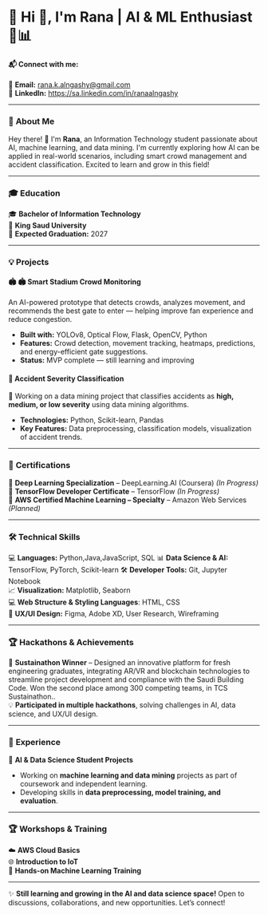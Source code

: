 # 🌟 **Hi 👋, I'm Rana | AI & ML Enthusiast 🤖📊**

#### **📬 Connect with me:**  
📧 **Email:** rana.k.alngashy@gmail.com  
📧 **LinkedIn:** https://sa.linkedin.com/in/ranaalngashy

---

### 🧐 **About Me**  
Hey there! 👋 I'm **Rana**, an Information Technology student passionate about AI, machine learning, and data mining. I'm currently exploring how AI can be applied in real-world scenarios, including smart crowd management and accident classification. Excited to learn and grow in this field! 

---

### 🎓 **Education**  
🎓 **Bachelor of Information Technology**  
🏫 **King Saud University**  
📅 **Expected Graduation:** 2027

---

### 💡 **Projects**  

#### 🏟️ **🏟️ Smart Stadium Crowd Monitoring**  
An AI-powered prototype that detects crowds, analyzes movement, and recommends the best gate to enter — helping improve fan experience and reduce congestion.

- **Built with:** YOLOv8, Optical Flow, Flask, OpenCV, Python
- **Features:** Crowd detection, movement tracking, heatmaps, predictions, and energy-efficient gate suggestions.
- **Status:** MVP complete — still learning and improving
#### 🚗 **Accident Severity Classification**  
🚦 Working on a data mining project that classifies accidents as **high, medium, or low severity** using data mining algorithms.  
- **Technologies:** Python, Scikit-learn, Pandas  
- **Key Features:** Data preprocessing, classification models, visualization of accident trends.  

---

### 📜 **Certifications**  
📌 **Deep Learning Specialization** – DeepLearning.AI (Coursera) *(In Progress)*  
📌 **TensorFlow Developer Certificate** – TensorFlow *(In Progress)*  
📌 **AWS Certified Machine Learning – Specialty** – Amazon Web Services *(Planned)*  

---

### 🛠️ **Technical Skills** 

💻 **Languages:** Python,Java,JavaScript, SQL 
📊 **Data Science & AI:** TensorFlow, PyTorch, Scikit-learn 
🛠️ **Developer Tools:** Git, Jupyter Notebook  
📈 **Visualization:** Matplotlib, Seaborn  
💻 **Web Structure & Styling Languages**: HTML, CSS    
🎨 **UX/UI Design:** Figma, Adobe XD, User Research, Wireframing  


---

### 🏆 **Hackathons & Achievements**  
🥈 **Sustainathon Winner** – Designed an innovative platform for fresh engineering graduates, integrating AR/VR and blockchain technologies to streamline project development and compliance with the Saudi Building Code. Won the        second place among 300 competing teams, in TCS Sustainathon..  
💡 **Participated in multiple hackathons**, solving challenges in AI, data science, and UX/UI design.  

---

### 🎯 **Experience**  
📌 **AI & Data Science Student Projects**  
- Working on **machine learning and data mining** projects as part of coursework and independent learning.  
- Developing skills in **data preprocessing, model training, and evaluation**.  

---

### 🏆 **Workshops & Training**  
☁️ **AWS Cloud Basics**  
🌐 **Introduction to IoT**  
🚀 **Hands-on Machine Learning Training**  

---

✨ **Still learning and growing in the AI and data science space!** Open to discussions, collaborations, and new opportunities. 
    Let’s connect!  
